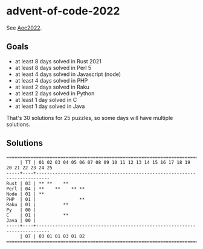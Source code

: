 # advent-of-code-2022

See [Aoc2022](https://adventofcode.com/2022/).

## Goals

- at least 8 days solved in Rust 2021
- at least 8 days solved in Perl 5
- at least 4 days solved in Javascript (node)
- at least 4 days solved in PHP
- at least 2 days solved in Raku
- at least 2 days solved in Python
- at least 1 day solved in C
- at least 1 day solved in Java

That's 30 solutions for 25 puzzles, so some days will have multiple solutions.

## Solutions

```text
======================================================================================
     | TT | 01 02 03 04 05 06 07 08 09 10 11 12 13 14 15 16 17 18 19 20 21 22 23 24 25
-----+----+---------------------------------------------------------------------------
Rust | 03 | ** **    **
Perl | 04 | **    **    ** **
Node | 01 | **
PHP  | 01 |                **
Raku | 01 |          **
Py   | 00 |
C    | 01 |          **
Java | 00 |
-----+----+---------------------------------------------------------------------------
     | 07 | 03 01 01 03 01 02
======================================================================================
```
